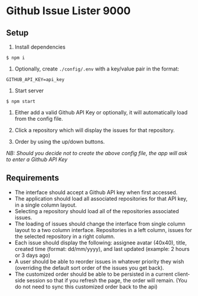 # Github Issue Lister 9000

## Setup
1. Install dependencies
```
$ npm i
```

1. Optionally, create `./config/.env` with a key/value pair in the format:
```
GITHUB_API_KEY=api_key
```

1. Start server
```
$ npm start
```

1. Either add a valid Github API Key or optionally, it will automatically load from the config file.

1. Click a repository which will display the issues for that repository.

1. Order by using the up/down buttons.

_NB: Should you decide not to create the above config file, the app will ask to enter a Github API Key_

## Requirements
* The interface should accept a Github API key when first accessed.
* The application should load all associated repositories for that API key, in a single
column layout.
* Selecting a repository should load all of the repositories associated issues.
* The loading of issues should change the interface from single column layout to a
two column interface. Repositories in a left column, issues for the selected
repository in a right column.
* Each issue should display the following: assignee avatar (40x40), title, created
time (format: dd/mm/yyyy), and last updated (example: 2 hours or 3 days ago)
* A user should be able to reorder issues in whatever priority they wish (overriding
the default sort order of the issues you get back).
* The customized order should be able to be persisted in a current client‐side
session so that if you refresh the page, the order will remain. (You do not need to sync this customized order back to the api)

